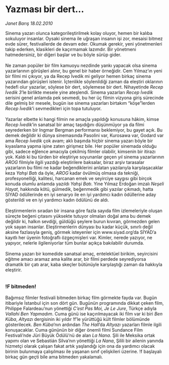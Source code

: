 # Yazması bir dert...

*Janet Barış 18.02.2010*

<div class="taraf_structure_2col_1zq">
<div class="margen_n">



 <p>Sinema yazarı olunca kategorileştirilmek kolay oluyor, hemen bir kalıba sokuluyor insanlar. Oysaki sinema ile uğraşan insanın işi zor, mesaisi bitmez evde sürer, festivallerde de devam eder. Okumak gerekir, yeni yönetmenleri takip ederken, klasikleri de kaçırmamak lazımdır. Bir yönetmeni hatmedersiniz, bir diğeri başlar ve bu böyle sürüp gider. <br/><br/>Ne zaman popüler bir film kamuoyu nezdinde yankı yapacak olsa sinema yazarlarının görüşleri alınır, bu genel bir haber örneğidir. Cem Yılmaz’ın yeni bir filmi mi çıkıyor, ya da Recep İvedik mi geliyor hemen birkaç sinema yazarından görüşleri istenir. İçtenlikle söylenildiği zaman da eleştiri oklarının hedefi olur yazarlar, söylese bir dert, söylemese bir dert. Nihayetinde <i>Recep İvedik 3</i>’le birlikte mesele yine ateşlendi. Sinema yazarları <i>Recep İvedik</i> serisini genel anlamda pek sevmedi, bu her üç filmin vizyona giriş sürecinde dile gelmiş bir mesele, bugün ise sinema yazarları birtakım “köşe”lerden <i>Recep İvedik</i>’i sevmedikleri için topa tutuluyor. <br/><br/>Yazarlar elbette ki hangi filmin ne amaçla yapıldığı konusuna hâkim, kimse <i>Recep İvedik</i>’in sanatsal bir amaç taşıdığını düşünmüyor ya da filmi seyrederken bir Ingmar Bergman performansı beklemiyor, bu gayet açık. Bu demek değildir ki dünya sinemasında Pasolini var, Kurosawa var, Godard var ama <i>Recep İvedik</i> çok avam; aklı başında hiçbir sinema yazarı böyle bir kıyaslama yapma işine zaten girişmez bile. Her popüler sinemada olduğu gibi, sadece eğlence amacıyla çekilmiş filmler olabilir, kimsenin bir itirazı yok. Kaldı ki bu türden bir eleştiriye soyunanlar geçen yıl sinema yazarlarının <i>AROG</i> filmiyle ilgili yazdığı eleştirilere baksalar, biraz arşiv tarasalar yazarların bu filmi ne kadar beğendiklerini anlatan yazılarıyla karşılaşacaklar keza <i>Yahşi Batı</i> da öyle, <i>AROG</i> kadar övülmüş olmasa da tekniği, profesyonelliği, kalitesi, harcanan emek ve seyirciye saygısı gibi birçok konuda olumlu anlamda yazıldı <i>Yahşi Batı</i>. Yine Yılmaz Erdoğan imzalı <i>Neşeli Hayat</i>, hakkında kötü, gülmedik, beğenmedik gibi yazılar çıkmadı, hatta SİYAD ödüllerinde en iyi senaryo ile en iyi yardımcı kadın ödüllerine aday gösterildi ve en iyi yardımcı kadın ödülünü de aldı. <br/><br/>Eleştirmenlerin sıradan bir insana göre fazla sayıda film izlemeleriyle oluşan süreçte beğeni çıtasını yüksekte tutuyor olmaları doğal ama bu demek değildir ki, halkın sevdiği, güldüğü şeylere burun kıvıran, görmezden gelen yok sayan insanlar. Eleştirmenlerin dünyası bu kadar küçük, sınırlı değil aksine fazlasıyla geniş, görmek isteyenler için www.siyad.org’da SİYAD’a kayıtlı her üyenin fotoğraflı özgeçmişleri var. Kimler, nerede yazıyor, ne yapıyor, nelerle ilgileniyorlar tüm bunlar açıkça bakılabilir durumda. <br/><br/>Sinema yazarı bir komedide sanatsal amaç, entelektüel birikim, seyircisini eğitme amacı aramaz ama kalite arar, bir filmi perdede seyrediyorsa dramatik bir çatı arar, kaba skeçler bütünüyle karşılaştığı zaman da hakkıyla eleştirir.<strong> <br/><br/><br/><font size="3">!F bitmeden!</font></strong> <br/><br/>Bağımsız filmler festivali bitmeden birkaç film görmekte fayda var. Bugün itibariyle İstanbul için son dört gün. Bugünün programında dikkat çeken film, Philippe Falardeau’nun yönettiği <i>C’est Pas Moi, Je Le Jure</i>, Türkçe adıyla <i>Vallahi Ben Yapmadım</i>. Cuma günü ise kaçırılmayacak iki film var ki biri <i>Ben Küba</i>, <i>Altyazı</i> dergisinin iki yıldır !f’le yürüttüğü kült filmler bölümünde gösterilecek. <i>Ben Küba</i>’nın ardından <i>The Hall</i>’da <i>Altyazı</i> yazarları filmle ilgili konuşacaklar. Cuma gününün bir diğer önemli filmi Sundance Film Festivali’nde Jüri Büyük Ödülü’nü de alan <i>La Nana</i>. Şili ile Meksika ortak yapımı olan ve Sebastián Silva’nın yönettiği <i>La Nana</i>, Şilili bir ailenin yanında hizmetçi olarak çalışan fakat artık yaşlandığı için ona da yardımcı olacak birinin bulunmaya çalışılması ile yaşanan sınıf çelişkileri üzerine. !f başlayalı birkaç gün geçti bile ama bitmeden yakalamalı.</p>
<br/>
<br/>
<br/>



<br/>


<div id="taraf_not">
</div>

</div>


</div>
